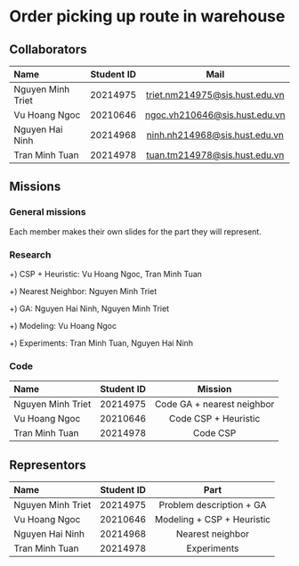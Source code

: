 # Order picking up route in warehouse


## Collaborators 
| Name                         | Student ID       | Mail                                      |
| :---                         |    :----:        |          :---:                            |
| Nguyen Minh Triet            | 20214975         | triet.nm214975@sis.hust.edu.vn          |
| Vu Hoang Ngoc                | 20210646         | ngoc.vh210646@sis.hust.edu.vn           |
| Nguyen Hai Ninh              | 20214968         | ninh.nh214968@sis.hust.edu.vn           |
| Tran Minh Tuan               | 20214978         | tuan.tm214978@sis.hust.edu.vn           |

## Missions

### General missions
Each member makes their own slides for the part they will represent.

### Research
+) CSP + Heuristic: Vu Hoang Ngoc, Tran Minh Tuan

+) Nearest Neighbor: Nguyen Minh Triet

+) GA: Nguyen Hai Ninh, Nguyen Minh Triet

+) Modeling: Vu Hoang Ngoc

+) Experiments: Tran Minh Tuan, Nguyen Hai Ninh

### Code
| Name                          | Student ID      | Mission                                   |
| :---                          |   :----:        |         :---:                             |
| Nguyen Minh Triet             | 20214975        | Code GA + nearest neighbor                |
| Vu Hoang Ngoc                 | 20210646        | Code CSP + Heuristic                      |
| Tran Minh Tuan                | 20214978        | Code CSP                                  |

## Representors
| Name                          | Student ID      | Part                                      |
| :---                          |   :----:        |         :---:                             |
| Nguyen Minh Triet             | 20214975        | Problem description + GA                  |
| Vu Hoang Ngoc                 | 20210646        | Modeling + CSP + Heuristic                |
| Nguyen Hai Ninh               | 20214968        | Nearest neighbor                          |
| Tran Minh Tuan                | 20214978        | Experiments                               |
